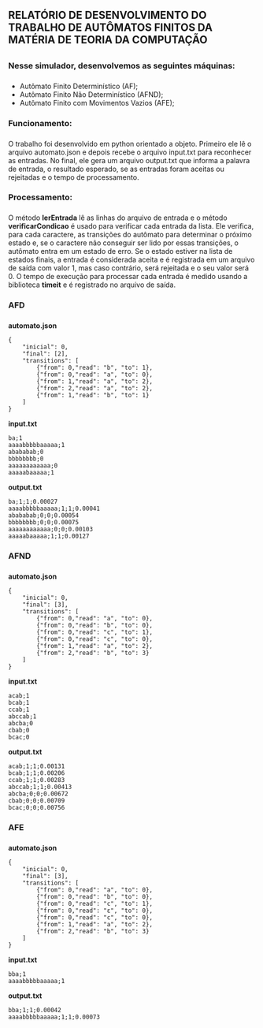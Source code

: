 ## **RELATÓRIO DE DESENVOLVIMENTO DO TRABALHO DE AUTÔMATOS FINITOS DA MATÉRIA DE TEORIA DA COMPUTAÇÃO** <h2>


### Nesse simulador, desenvolvemos as seguintes máquinas: <h3>
* Autômato Finito Determinístico (AF);
* Autômato Finito Não Determinístico (AFND);
* Autômato Finito com Movimentos Vazios (AFE);

### Funcionamento: <h3>
  O trabalho foi desenvolvido em python orientado a objeto. Primeiro ele lê o arquivo automato.json e depois recebe o arquivo input.txt para reconhecer as entradas. No final, ele gera um arquivo output.txt que informa a palavra de entrada, o resultado esperado, se as entradas foram aceitas ou rejeitadas e o tempo de processamento.

### Processamento: <h3>
  O método **lerEntrada** lê as linhas do arquivo de entrada e o método **verificarCondicao** é usado para verificar cada entrada da lista. Ele verifica, para cada caractere, as transições do autômato para determinar o próximo estado e, se o caractere não conseguir ser lido por essas transições, o autômato entra em um estado de erro. Se o estado estiver na lista de estados finais, a entrada é considerada aceita e é registrada em um arquivo de saída com valor 1, mas caso contrário, será rejeitada e o seu valor será 0. O tempo de execução para processar cada entrada é medido usando a biblioteca **timeit** e é registrado no arquivo de saída.

### AFD <h3>
**automato.json**
```
{
    "inicial": 0,
    "final": [2],
    "transitions": [
        {"from": 0,"read": "b", "to": 1}, 
        {"from": 0,"read": "a", "to": 0},
        {"from": 1,"read": "a", "to": 2},
        {"from": 2,"read": "a", "to": 2},
        {"from": 1,"read": "b", "to": 1}
    ]
}
```

**input.txt**
```
ba;1
aaaabbbbbaaaaa;1
abababab;0
bbbbbbbb;0
aaaaaaaaaaaa;0
aaaaabaaaaa;1
```

**output.txt**
```
ba;1;1;0.00027
aaaabbbbbaaaaa;1;1;0.00041
abababab;0;0;0.00054
bbbbbbbb;0;0;0.00075
aaaaaaaaaaaa;0;0;0.00103
aaaaabaaaaa;1;1;0.00127
```

### AFND <h3>
**automato.json**
```
{
    "inicial": 0,
    "final": [3],
    "transitions": [
        {"from": 0,"read": "a", "to": 0}, 
        {"from": 0,"read": "b", "to": 0},
        {"from": 0,"read": "c", "to": 1},
        {"from": 0,"read": "c", "to": 0},
        {"from": 1,"read": "a", "to": 2},
        {"from": 2,"read": "b", "to": 3}
    ]
}
```

**input.txt**
```
acab;1
bcab;1
ccab;1
abccab;1
abcba;0
cbab;0
bcac;0
```

**output.txt**
```
acab;1;1;0.00131
bcab;1;1;0.00206
ccab;1;1;0.00283
abccab;1;1;0.00413
abcba;0;0;0.00672
cbab;0;0;0.00709
bcac;0;0;0.00756
```

### AFE <h3>
**automato.json**
```
{
    "inicial": 0,
    "final": [3],
    "transitions": [
        {"from": 0,"read": "a", "to": 0}, 
        {"from": 0,"read": "b", "to": 0},
        {"from": 0,"read": "c", "to": 1},
        {"from": 0,"read": "ε", "to": 0},
        {"from": 0,"read": "c", "to": 0},
        {"from": 1,"read": "a", "to": 2},
        {"from": 2,"read": "b", "to": 3}
    ]
}
```

**input.txt**
```
bba;1
aaaabbbbbaaaaa;1
```

**output.txt**
```
bba;1;1;0.00042
aaaabbbbbaaaaa;1;1;0.00073
```
